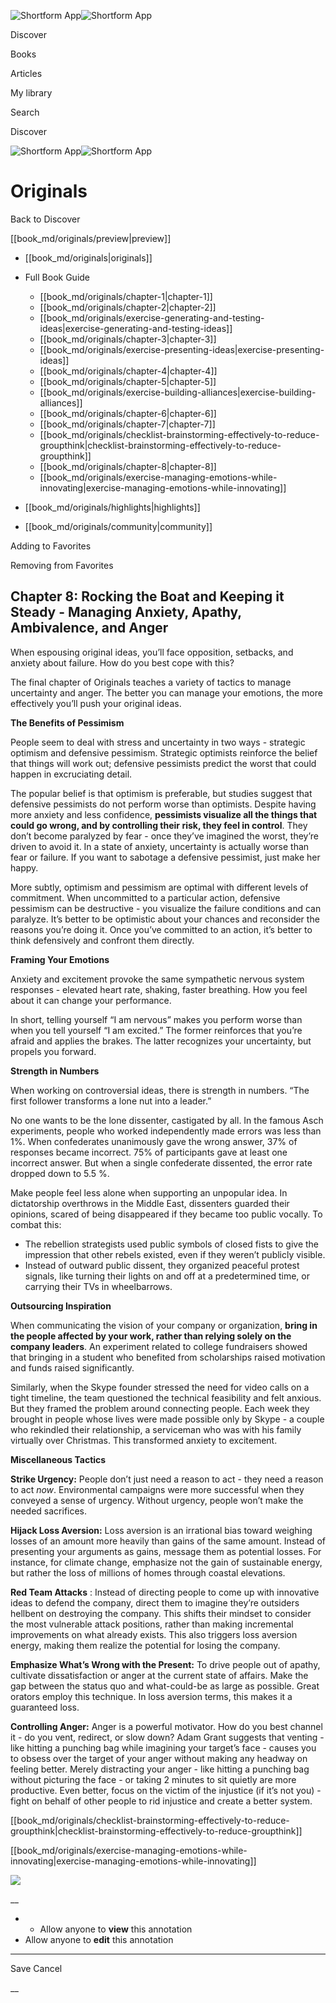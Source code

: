 ![Shortform App](/img/logo.36a2399e.svg)![Shortform App](/img/logo-dark.70c1b072.svg)

Discover

Books

Articles

My library

Search

Discover

![Shortform App](/img/logo.36a2399e.svg)![Shortform App](/img/logo-dark.70c1b072.svg)

# Originals

Back to Discover

[[book_md/originals/preview|preview]]

  * [[book_md/originals|originals]]
  * Full Book Guide

    * [[book_md/originals/chapter-1|chapter-1]]
    * [[book_md/originals/chapter-2|chapter-2]]
    * [[book_md/originals/exercise-generating-and-testing-ideas|exercise-generating-and-testing-ideas]]
    * [[book_md/originals/chapter-3|chapter-3]]
    * [[book_md/originals/exercise-presenting-ideas|exercise-presenting-ideas]]
    * [[book_md/originals/chapter-4|chapter-4]]
    * [[book_md/originals/chapter-5|chapter-5]]
    * [[book_md/originals/exercise-building-alliances|exercise-building-alliances]]
    * [[book_md/originals/chapter-6|chapter-6]]
    * [[book_md/originals/chapter-7|chapter-7]]
    * [[book_md/originals/checklist-brainstorming-effectively-to-reduce-groupthink|checklist-brainstorming-effectively-to-reduce-groupthink]]
    * [[book_md/originals/chapter-8|chapter-8]]
    * [[book_md/originals/exercise-managing-emotions-while-innovating|exercise-managing-emotions-while-innovating]]
  * [[book_md/originals/highlights|highlights]]
  * [[book_md/originals/community|community]]



Adding to Favorites 

Removing from Favorites 

## Chapter 8: Rocking the Boat and Keeping it Steady - Managing Anxiety, Apathy, Ambivalence, and Anger

When espousing original ideas, you’ll face opposition, setbacks, and anxiety about failure. How do you best cope with this?

The final chapter of Originals teaches a variety of tactics to manage uncertainty and anger. The better you can manage your emotions, the more effectively you’ll push your original ideas.

**The Benefits of Pessimism**

People seem to deal with stress and uncertainty in two ways - strategic optimism and defensive pessimism. Strategic optimists reinforce the belief that things will work out; defensive pessimists predict the worst that could happen in excruciating detail.

The popular belief is that optimism is preferable, but studies suggest that defensive pessimists do not perform worse than optimists. Despite having more anxiety and less confidence, **pessimists visualize all the things that could go wrong, and by controlling their risk, they feel in control**. They don’t become paralyzed by fear - once they’ve imagined the worst, they’re driven to avoid it. In a state of anxiety, uncertainty is actually worse than fear or failure. If you want to sabotage a defensive pessimist, just make her happy.

More subtly, optimism and pessimism are optimal with different levels of commitment. When uncommitted to a particular action, defensive pessimism can be destructive - you visualize the failure conditions and can paralyze. It’s better to be optimistic about your chances and reconsider the reasons you’re doing it. Once you’ve committed to an action, it’s better to think defensively and confront them directly.

**Framing Your Emotions**

Anxiety and excitement provoke the same sympathetic nervous system responses - elevated heart rate, shaking, faster breathing. How you feel about it can change your performance.

In short, telling yourself “I am nervous” makes you perform worse than when you tell yourself “I am excited.” The former reinforces that you’re afraid and applies the brakes. The latter recognizes your uncertainty, but propels you forward.

**Strength in Numbers**

When working on controversial ideas, there is strength in numbers. “The first follower transforms a lone nut into a leader.”

No one wants to be the lone dissenter, castigated by all. In the famous Asch experiments, people who worked independently made errors was less than 1%. When confederates unanimously gave the wrong answer, 37% of responses became incorrect. 75% of participants gave at least one incorrect answer. But when a single confederate dissented, the error rate dropped down to 5.5 %.

Make people feel less alone when supporting an unpopular idea. In dictatorship overthrows in the Middle East, dissenters guarded their opinions, scared of being disappeared if they became too public vocally. To combat this:

  * The rebellion strategists used public symbols of closed fists to give the impression that other rebels existed, even if they weren’t publicly visible.
  * Instead of outward public dissent, they organized peaceful protest signals, like turning their lights on and off at a predetermined time, or carrying their TVs in wheelbarrows. 



**Outsourcing Inspiration**

When communicating the vision of your company or organization, **bring in the people affected by your work, rather than relying solely on the company leaders**. An experiment related to college fundraisers showed that bringing in a student who benefited from scholarships raised motivation and funds raised significantly.

Similarly, when the Skype founder stressed the need for video calls on a tight timeline, the team questioned the technical feasibility and felt anxious. But they framed the problem around connecting people. Each week they brought in people whose lives were made possible only by Skype - a couple who rekindled their relationship, a serviceman who was with his family virtually over Christmas. This transformed anxiety to excitement.

**Miscellaneous Tactics**

**Strike Urgency:** People don’t just need a reason to act - they need a reason to act _now_. Environmental campaigns were more successful when they conveyed a sense of urgency. Without urgency, people won’t make the needed sacrifices.

**Hijack Loss Aversion:** Loss aversion is an irrational bias toward weighing losses of an amount more heavily than gains of the same amount. Instead of presenting your arguments as gains, message them as potential losses. For instance, for climate change, emphasize not the gain of sustainable energy, but rather the loss of millions of homes through coastal elevations.

**Red Team Attacks** : Instead of directing people to come up with innovative ideas to defend the company, direct them to imagine they’re outsiders hellbent on destroying the company. This shifts their mindset to consider the most vulnerable attack positions, rather than making incremental improvements on what already exists. This also triggers loss aversion energy, making them realize the potential for losing the company.

**Emphasize What’s Wrong with the Present:** To drive people out of apathy, cultivate dissatisfaction or anger at the current state of affairs. Make the gap between the status quo and what-could-be as large as possible. Great orators employ this technique. In loss aversion terms, this makes it a guaranteed loss.

**Controlling Anger:** Anger is a powerful motivator. How do you best channel it - do you vent, redirect, or slow down? Adam Grant suggests that venting - like hitting a punching bag while imagining your target’s face - causes you to obsess over the target of your anger without making any headway on feeling better. Merely distracting your anger - like hitting a punching bag without picturing the face - or taking 2 minutes to sit quietly are more productive. Even better, focus on the victim of the injustice (if it’s not you) - fight on behalf of other people to rid injustice and create a better system.

[[book_md/originals/checklist-brainstorming-effectively-to-reduce-groupthink|checklist-brainstorming-effectively-to-reduce-groupthink]]

[[book_md/originals/exercise-managing-emotions-while-innovating|exercise-managing-emotions-while-innovating]]

![](https://bat.bing.com/action/0?ti=56018282&Ver=2&mid=0e2c0f41-b58d-4d4f-b0be-66cd7ab24c3d&sid=f30c5e70639211ee87d33f0876d93783&vid=f30c9700639211eeb3a75d830392c94f&vids=0&msclkid=N&pi=0&lg=en-US&sw=800&sh=600&sc=24&nwd=1&tl=Shortform%20%7C%20Book&p=https%3A%2F%2Fwww.shortform.com%2Fapp%2Fbook%2Foriginals%2Fchapter-8&r=&lt=390&evt=pageLoad&sv=1&rn=957573)

__

  *   * Allow anyone to **view** this annotation
  * Allow anyone to **edit** this annotation



* * *

Save Cancel

__



